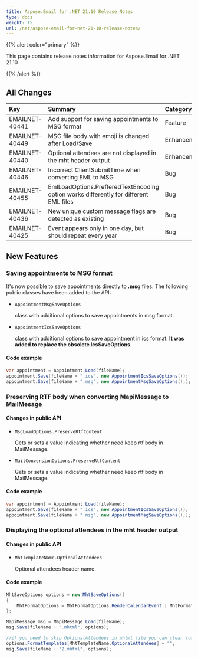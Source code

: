 ```yaml
---
title: Aspose.Email for .NET 21.10 Release Notes
type: docs
weight: 15
url: /net/aspose-email-for-net-21-10-release-notes/
---
```


{{% alert color="primary" %}} 

This page contains release notes information for Aspose.Email for .NET 21.10

{{% /alert %}} 
## **All Changes**

|**Key**|**Summary**|**Category**|
| :- | :- | :- |
|EMAILNET-40441|Add support for saving appointments to MSG format|Feature|
|EMAILNET-40449|MSG file body with emoji is changed after Load/Save|Enhancement|
|EMAILNET-40440|Optional attendees are not displayed in the mht header output|Enhancement|
|EMAILNET-40446|Incorrect ClientSubmitTime when converting EML to MSG|Bug|
|EMAILNET-40455|EmlLoadOptions.PrefferedTextEncoding option works differently for different EML files|Bug|
|EMAILNET-40436|New unique custom message flags are detected as existing|Bug|
|EMAILNET-40425|Event appears only in one day, but should repeat every year|Bug|


## **New Features**

### **Saving appointments to MSG format**

It's now possible to save appointments directly to **.msg** files.
The following public classes have been added to the API:

- `AppointmentMsgSaveOptions` 

  class with additional options to save appointments in msg format.

- `AppointmentIcsSaveOptions` 

  class with additional options to save appointment in ics format. **It was added to replace the obsolete IcsSaveOptions.**

#### **Code example**

```csharp
var appointment = Appointment.Load(fileName);
appointment.Save(fileName + ".ics", new AppointmentIcsSaveOptions());
appointment.Save(fileName + ".msg", new AppointmentMsgSaveOptions(););
```
### **Preserving RTF body when converting MapiMessage to MailMesage**

#### **Changes in public API**

- `MsgLoadOptions.PreserveRtfContent` 

  Gets or sets a value indicating whether need keep rtf body in MailMessage.

- `MailConversionOptions.PreserveRtfContent` 

  Gets or sets a value indicating whether need keep rtf body in MailMessage.

#### **Code example**

```csharp
var appointment = Appointment.Load(fileName);
appointment.Save(fileName + ".ics", new AppointmentIcsSaveOptions());
appointment.Save(fileName + ".msg", new AppointmentMsgSaveOptions(););
```

### **Displaying the optional attendees in the mht header output**

#### **Changes in public API**

- `MhtTemplateName.OptionalAttendees` 

  Optional attendees header name.

#### Code example

```csharp
MhtSaveOptions options = new MhtSaveOptions()
{
    MhtFormatOptions = MhtFormatOptions.RenderCalendarEvent | MhtFormatOptions.WriteHeader
};

MapiMessage msg = MapiMessage.Load(fileName);
msg.Save(fileName + ".mhtml", options);

//if you need to skip OptionalAttendees in mhtml file you can clear format template for OptionalAttendees
options.FormatTemplates[MhtTemplateName.OptionalAttendees] = "";
msg.Save(fileName + "2.mhtml", options);
```